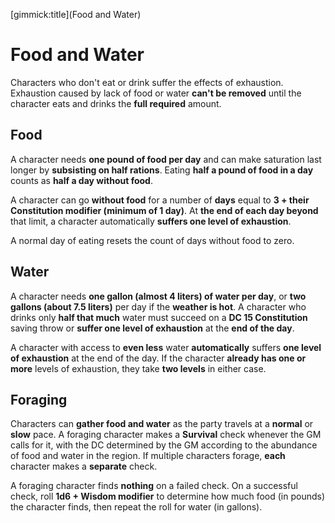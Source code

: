 [gimmick:title](Food and Water)

# Food and Water

Characters who don't eat or drink suffer the effects of exhaustion. Exhaustion caused by lack of food or water **can't be removed** until the character eats and drinks the **full required** amount.

## Food

A character needs **one pound of food per day** and can make saturation last longer by **subsisting on half rations**. Eating **half a pound of food in a day** counts as **half a day without food**.

A character can go **without food** for a number of **days** equal to **3 + their Constitution modifier (minimum of 1 day)**. At **the end of each day beyond** that limit, a character automatically **suffers one level of exhaustion**.

A normal day of eating resets the count of days without food to zero.

## Water

A character needs **one gallon (almost 4 liters) of water per day**, or **two gallons (about 7.5 liters)** per day if the **weather is hot**. A character who drinks only **half that much** water must succeed on a **DC 15 Constitution** saving throw or **suffer one level of exhaustion** at the **end of the day**. 

A character with access to **even less** water **automatically** suffers **one level of exhaustion** at the end of the day. If the character **already has one or more** levels of exhaustion, they take **two levels** in either case.

## Foraging

Characters can **gather food and water** as the party travels at a **normal** or **slow** pace. A foraging character makes a **Survival** check whenever the GM calls for it, with the DC determined by the GM according to the abundance of food and water in the region. If multiple characters forage, **each** character makes a **separate** check.

A foraging character finds **nothing** on a failed check. On a successful check, roll **1d6 + Wisdom modifier** to determine how much food (in pounds) the character finds, then repeat the roll for water (in gallons).
